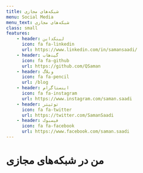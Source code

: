 ```yaml
---
title: شبکه‌های مجازی
menu: Social Media
menu_text: شبکه‌های مجازی
class: small
features:
    - header: لینکداین
      icon: fa fa-linkedin
      url: https://www.linkedin.com/in/samansaadi/
    - header: گیت‌هاب
      icon: fa fa-github
      url: https://github.com/QSaman
    - header: وبلاگ
      icon: fa fa-pencil
      url: /blog
    - header: اینستاگرام
      icon: fa fa-instagram
      url: https://www.instagram.com/saman.saadi
    - header: توئیتر
      icon: fa fa-twitter
      url: https://twitter.com/SamanSaadi
    - header: فیسبوک
      icon: fa fa-facebook
      url: https://www.facebook.com/saman.saadi
---
```


# من در شبکه‌های مجازی
